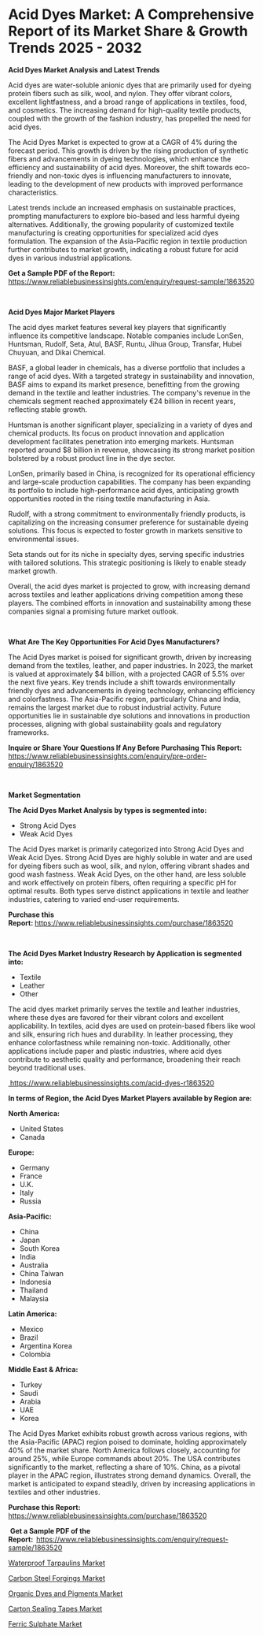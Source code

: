<p><h1>Acid Dyes Market: A Comprehensive Report of its Market Share & Growth Trends 2025 - 2032</h1></p><p><strong>Acid Dyes Market Analysis and Latest Trends</strong></p>
<p><p>Acid dyes are water-soluble anionic dyes that are primarily used for dyeing protein fibers such as silk, wool, and nylon. They offer vibrant colors, excellent lightfastness, and a broad range of applications in textiles, food, and cosmetics. The increasing demand for high-quality textile products, coupled with the growth of the fashion industry, has propelled the need for acid dyes.</p><p>The Acid Dyes Market is expected to grow at a CAGR of 4% during the forecast period. This growth is driven by the rising production of synthetic fibers and advancements in dyeing technologies, which enhance the efficiency and sustainability of acid dyes. Moreover, the shift towards eco-friendly and non-toxic dyes is influencing manufacturers to innovate, leading to the development of new products with improved performance characteristics.</p><p>Latest trends include an increased emphasis on sustainable practices, prompting manufacturers to explore bio-based and less harmful dyeing alternatives. Additionally, the growing popularity of customized textile manufacturing is creating opportunities for specialized acid dyes formulation. The expansion of the Asia-Pacific region in textile production further contributes to market growth, indicating a robust future for acid dyes in various industrial applications.</p></p>
<p><strong>Get a Sample PDF of the Report:&nbsp;</strong> <a href="https://www.reliablebusinessinsights.com/enquiry/request-sample/1863520?utm_campaign=112&utm_medium=2&utm_source=Github&utm_content=ia&utm_term=01042025&utm_id=acid-dyes">https://www.reliablebusinessinsights.com/enquiry/request-sample/1863520</a></p>
<p>&nbsp;</p>
<p><strong>Acid Dyes Major Market Players</strong></p>
<p><p>The acid dyes market features several key players that significantly influence its competitive landscape. Notable companies include LonSen, Huntsman, Rudolf, Seta, Atul, BASF, Runtu, Jihua Group, Transfar, Hubei Chuyuan, and Dikai Chemical. </p><p>BASF, a global leader in chemicals, has a diverse portfolio that includes a range of acid dyes. With a targeted strategy in sustainability and innovation, BASF aims to expand its market presence, benefitting from the growing demand in the textile and leather industries. The company's revenue in the chemicals segment reached approximately €24 billion in recent years, reflecting stable growth.</p><p>Huntsman is another significant player, specializing in a variety of dyes and chemical products. Its focus on product innovation and application development facilitates penetration into emerging markets. Huntsman reported around $8 billion in revenue, showcasing its strong market position bolstered by a robust product line in the dye sector.</p><p>LonSen, primarily based in China, is recognized for its operational efficiency and large-scale production capabilities. The company has been expanding its portfolio to include high-performance acid dyes, anticipating growth opportunities rooted in the rising textile manufacturing in Asia. </p><p>Rudolf, with a strong commitment to environmentally friendly products, is capitalizing on the increasing consumer preference for sustainable dyeing solutions. This focus is expected to foster growth in markets sensitive to environmental issues. </p><p>Seta stands out for its niche in specialty dyes, serving specific industries with tailored solutions. This strategic positioning is likely to enable steady market growth.</p><p>Overall, the acid dyes market is projected to grow, with increasing demand across textiles and leather applications driving competition among these players. The combined efforts in innovation and sustainability among these companies signal a promising future market outlook.</p></p>
<p>&nbsp;</p>
<p><strong>What Are The Key Opportunities For Acid Dyes Manufacturers?</strong></p>
<p><p>The Acid Dyes market is poised for significant growth, driven by increasing demand from the textiles, leather, and paper industries. In 2023, the market is valued at approximately $4 billion, with a projected CAGR of 5.5% over the next five years. Key trends include a shift towards environmentally friendly dyes and advancements in dyeing technology, enhancing efficiency and colorfastness. The Asia-Pacific region, particularly China and India, remains the largest market due to robust industrial activity. Future opportunities lie in sustainable dye solutions and innovations in production processes, aligning with global sustainability goals and regulatory frameworks.</p></p>
<p><strong>Inquire or Share Your Questions If Any Before Purchasing This Report:</strong> <a href="https://www.reliablebusinessinsights.com/enquiry/pre-order-enquiry/1863520?utm_campaign=112&utm_medium=2&utm_source=Github&utm_content=ia&utm_term=01042025&utm_id=acid-dyes">https://www.reliablebusinessinsights.com/enquiry/pre-order-enquiry/1863520</a></p>
<p>&nbsp;</p>
<p><strong>Market Segmentation</strong></p>
<p><strong>The Acid Dyes Market Analysis by types is segmented into:</strong></p>
<p><ul><li>Strong Acid Dyes</li><li>Weak Acid Dyes</li></ul></p>
<p><p>The Acid Dyes market is primarily categorized into Strong Acid Dyes and Weak Acid Dyes. Strong Acid Dyes are highly soluble in water and are used for dyeing fibers such as wool, silk, and nylon, offering vibrant shades and good wash fastness. Weak Acid Dyes, on the other hand, are less soluble and work effectively on protein fibers, often requiring a specific pH for optimal results. Both types serve distinct applications in textile and leather industries, catering to varied end-user requirements.</p></p>
<p><strong>Purchase this Report:&nbsp;</strong><a href="https://www.reliablebusinessinsights.com/purchase/1863520?utm_campaign=112&utm_medium=2&utm_source=Github&utm_content=ia&utm_term=01042025&utm_id=acid-dyes">https://www.reliablebusinessinsights.com/purchase/1863520</a></p>
<p>&nbsp;</p>
<p><strong>The Acid Dyes Market Industry Research by Application is segmented into:</strong></p>
<p><ul><li>Textile</li><li>Leather</li><li>Other</li></ul></p>
<p><p>The acid dyes market primarily serves the textile and leather industries, where these dyes are favored for their vibrant colors and excellent applicability. In textiles, acid dyes are used on protein-based fibers like wool and silk, ensuring rich hues and durability. In leather processing, they enhance colorfastness while remaining non-toxic. Additionally, other applications include paper and plastic industries, where acid dyes contribute to aesthetic quality and performance, broadening their reach beyond traditional uses.</p></p>
<p><a href="https://www.reliablebusinessinsights.com/acid-dyes-r1863520?utm_campaign=112&utm_medium=2&utm_source=Github&utm_content=ia&utm_term=01042025&utm_id=acid-dyes">&nbsp;https://www.reliablebusinessinsights.com/acid-dyes-r1863520</a></p>
<p><strong>In terms of Region, the Acid Dyes Market Players available by Region are:</strong></p>
<p>
    <p> <strong> North America: </strong>
        <ul>
            <li>United States</li>
            <li>Canada</li>
        </ul>
        </p> 
    <p> <strong> Europe: </strong>
        <ul>
            <li>Germany</li>
            <li>France</li>
            <li>U.K.</li>
            <li>Italy</li>
            <li>Russia</li>
        </ul>
        </p> 
    <p> <strong> Asia-Pacific: </strong>
        <ul>
            <li>China</li>
            <li>Japan</li>
            <li>South Korea</li>
            <li>India</li>
            <li>Australia</li>
            <li>China Taiwan</li>
            <li>Indonesia</li>
            <li>Thailand</li>
            <li>Malaysia</li>
        </ul>
        </p> 
    <p> <strong> Latin America: </strong>
        <ul>
            <li>Mexico</li>
            <li>Brazil</li>
            <li>Argentina Korea</li>
            <li>Colombia</li>
        </ul>
        </p> 
    <p> <strong> Middle East & Africa: </strong>
        <ul>
            <li>Turkey</li>
            <li>Saudi</li>
            <li>Arabia</li>
            <li>UAE</li>
            <li>Korea</li>
        </ul>
    </p>
    </p>
<p><p>The Acid Dyes Market exhibits robust growth across various regions, with the Asia-Pacific (APAC) region poised to dominate, holding approximately 40% of the market share. North America follows closely, accounting for around 25%, while Europe commands about 20%. The USA contributes significantly to the market, reflecting a share of 10%. China, as a pivotal player in the APAC region, illustrates strong demand dynamics. Overall, the market is anticipated to expand steadily, driven by increasing applications in textiles and other industries.</p></p>
<p><strong>Purchase this Report: </strong><a href="https://www.reliablebusinessinsights.com/purchase/1863520?utm_campaign=112&utm_medium=2&utm_source=Github&utm_content=ia&utm_term=01042025&utm_id=acid-dyes">https://www.reliablebusinessinsights.com/purchase/1863520</a></p>
<p>&nbsp;<strong>Get a Sample PDF of the Report:&nbsp;&nbsp;</strong><a href="https://www.reliablebusinessinsights.com/enquiry/request-sample/1863520?utm_campaign=112&utm_medium=2&utm_source=Github&utm_content=ia&utm_term=01042025&utm_id=acid-dyes">https://www.reliablebusinessinsights.com/enquiry/request-sample/1863520</a></p>
<p><strong></strong></p>
<p><p><a href="https://github.com/cezilfinerv9/Market-Research-Report-List-1/blob/main/waterproof-tarpaulins-market.md?utm_campaign=112&utm_medium=2&utm_source=Github&utm_content=ia&utm_term=01042025&utm_id=acid-dyes">Waterproof Tarpaulins Market</a></p><p><a href="https://github.com/guyerkanakwu/Market-Research-Report-List-1/blob/main/carbon-steel-forgings-market.md?utm_campaign=112&utm_medium=2&utm_source=Github&utm_content=ia&utm_term=01042025&utm_id=acid-dyes">Carbon Steel Forgings Market</a></p><p><a href="https://github.com/tandepinho3p/Market-Research-Report-List-1/blob/main/organic-dyes-and-pigments-market.md?utm_campaign=112&utm_medium=2&utm_source=Github&utm_content=ia&utm_term=01042025&utm_id=acid-dyes">Organic Dyes and Pigments Market</a></p><p><a href="https://github.com/syskamazucqa/Market-Research-Report-List-1/blob/main/carton-sealing-tapes-market.md?utm_campaign=112&utm_medium=2&utm_source=Github&utm_content=ia&utm_term=01042025&utm_id=acid-dyes">Carton Sealing Tapes Market</a></p><p><a href="https://github.com/bhuraoutenc8/Market-Research-Report-List-1/blob/main/ferric-sulphate-market.md?utm_campaign=112&utm_medium=2&utm_source=Github&utm_content=ia&utm_term=01042025&utm_id=acid-dyes">Ferric Sulphate Market</a></p></p>